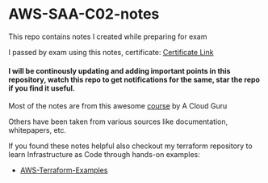 # AWS-SAA-C02-notes

This repo contains notes I created while preparing for exam

I passed by exam using this notes, certificate: [Certificate Link](https://drive.google.com/file/d/1HMEsZKvLRw0NlBsfSMJhIfr7q3yiM5Sf/view)

#### I will be continously updating and adding important points in this repository, watch this repo to get notifications for the same, star the repo if you find it useful.

Most of the notes are from this awesome [course](https://acloud.guru/learn/aws-certified-solutions-architect-associate) by A Cloud Guru

Others have been taken from various sources like documentation, whitepapers, etc.

If you found these notes helpful also checkout my terraform repository to learn Infrastructure as Code through hands-on examples:
* [AWS-Terraform-Examples](https://github.com/Vedant-Mhatre/AWS-Terraform-Examples)
